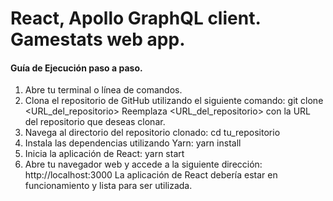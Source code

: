 # React, Apollo GraphQL client. Gamestats web app.


#### Guía de Ejecución paso a paso.

1. Abre tu terminal o línea de comandos.
2. Clona el repositorio de GitHub utilizando el siguiente comando:
   git clone <URL_del_repositorio>
   Reemplaza <URL_del_repositorio> con la URL del repositorio que deseas clonar.
3. Navega al directorio del repositorio clonado:
   cd tu_repositorio
4. Instala las dependencias utilizando Yarn:
   yarn install
5. Inicia la aplicación de React:
   yarn start
6. Abre tu navegador web y accede a la siguiente dirección:
   http://localhost:3000
   La aplicación de React debería estar en funcionamiento y lista para ser utilizada.

